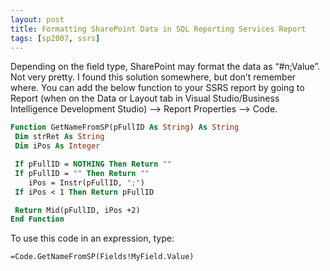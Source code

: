 ```yaml
---
layout: post
title: Formatting SharePoint Data in SQL Reporting Services Report
tags: [sp2007, ssrs]
---
```


Depending on the field type, SharePoint may format the data as “#n;Value”.  Not very pretty.  I found this solution somewhere, but don’t remember where.  You can add the below function to your SSRS report by going to Report (when on the Data or Layout tab in Visual Studio/Business Intelligence Development Studio) –> Report Properties –> Code.

```vb
Function GetNameFromSP(pFullID As String) As String
 Dim strRet As String
 Dim iPos As Integer

 If pFullID = NOTHING Then Return ""
 If pFullID = "" Then Return ""
    iPos = Instr(pFullID, ";")
 If iPos < 1 Then Return pFullID

 Return Mid(pFullID, iPos +2)
End Function
```

To use this code in an expression, type:

```vb
=Code.GetNameFromSP(Fields!MyField.Value)
```